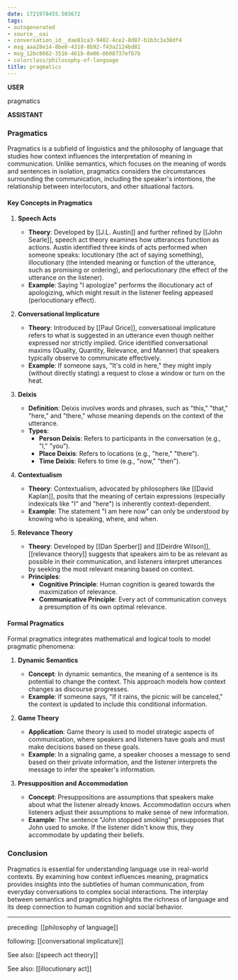 ```yaml
---
date: 1721978455.503672
tags:
- autogenerated
- source__oai
- conversation_id__dae81ca3-9402-4ce2-8d07-b1b3c3a38df4
- msg_aaa28e14-8be8-4318-8b92-f43a2124bd81
- msg_12bc8662-3516-461b-8e06-0b08737efb7b
- colorclass/philosophy-of-language
title: pragmatics
---
```


**USER**

pragmatics


**ASSISTANT**

### Pragmatics

Pragmatics is a subfield of linguistics and the philosophy of language that studies how context influences the interpretation of meaning in communication. Unlike semantics, which focuses on the meaning of words and sentences in isolation, pragmatics considers the circumstances surrounding the communication, including the speaker's intentions, the relationship between interlocutors, and other situational factors.

#### Key Concepts in Pragmatics

1. **Speech Acts**
    - **Theory**: Developed by [[J.L. Austin]] and further refined by [[John Searle]], speech act theory examines how utterances function as actions. Austin identified three kinds of acts performed when someone speaks: locutionary (the act of saying something), illocutionary (the intended meaning or function of the utterance, such as promising or ordering), and perlocutionary (the effect of the utterance on the listener).
    - **Example**: Saying "I apologize" performs the illocutionary act of apologizing, which might result in the listener feeling appeased (perlocutionary effect).

2. **Conversational Implicature**
    - **Theory**: Introduced by [[Paul Grice]], conversational implicature refers to what is suggested in an utterance even though neither expressed nor strictly implied. Grice identified conversational maxims (Quality, Quantity, Relevance, and Manner) that speakers typically observe to communicate effectively.
    - **Example**: If someone says, "It's cold in here," they might imply (without directly stating) a request to close a window or turn on the heat.

3. **Deixis**
    - **Definition**: Deixis involves words and phrases, such as "this," "that," "here," and "there," whose meaning depends on the context of the utterance.
    - **Types**: 
        - **Person Deixis**: Refers to participants in the conversation (e.g., "I," "you").
        - **Place Deixis**: Refers to locations (e.g., "here," "there").
        - **Time Deixis**: Refers to time (e.g., "now," "then").

4. **Contextualism**
    - **Theory**: Contextualism, advocated by philosophers like [[David Kaplan]], posits that the meaning of certain expressions (especially indexicals like "I" and "here") is inherently context-dependent.
    - **Example**: The statement "I am here now" can only be understood by knowing who is speaking, where, and when.

5. **Relevance Theory**
    - **Theory**: Developed by [[Dan Sperber]] and [[Deirdre Wilson]], [[relevance theory]] suggests that speakers aim to be as relevant as possible in their communication, and listeners interpret utterances by seeking the most relevant meaning based on context.
    - **Principles**:
        - **Cognitive Principle**: Human cognition is geared towards the maximization of relevance.
        - **Communicative Principle**: Every act of communication conveys a presumption of its own optimal relevance.

#### Formal Pragmatics

Formal pragmatics integrates mathematical and logical tools to model pragmatic phenomena:

1. **Dynamic Semantics**
    - **Concept**: In dynamic semantics, the meaning of a sentence is its potential to change the context. This approach models how context changes as discourse progresses.
    - **Example**: If someone says, "If it rains, the picnic will be canceled," the context is updated to include this conditional information.

2. **Game Theory**
    - **Application**: Game theory is used to model strategic aspects of communication, where speakers and listeners have goals and must make decisions based on these goals.
    - **Example**: In a signaling game, a speaker chooses a message to send based on their private information, and the listener interprets the message to infer the speaker's information.

3. **Presupposition and Accommodation**
    - **Concept**: Presuppositions are assumptions that speakers make about what the listener already knows. Accommodation occurs when listeners adjust their assumptions to make sense of new information.
    - **Example**: The sentence "John stopped smoking" presupposes that John used to smoke. If the listener didn't know this, they accommodate by updating their beliefs.

### Conclusion

Pragmatics is essential for understanding language use in real-world contexts. By examining how context influences meaning, pragmatics provides insights into the subtleties of human communication, from everyday conversations to complex social interactions. The interplay between semantics and pragmatics highlights the richness of language and its deep connection to human cognition and social behavior.


---

preceding: [[philosophy of language]]  


following: [[conversational implicature]]

See also: [[speech act theory]]


See also: [[illocutionary act]]